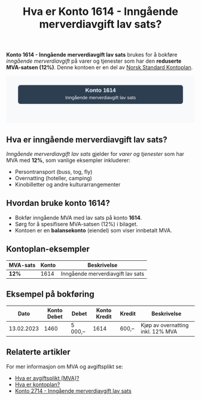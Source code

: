 ﻿---
title: "Hva er Konto 1614 - Inngående merverdiavgift lav sats?"
seoTitle: "1614-inngaaende-merverdiavgift-lav-sats"
description: '**Konto 1614 - Inngående merverdiavgift lav sats** brukes for å bokføre *inngående merverdiavgift* på varer og tjenester som har den **reduserte MVA-satsen...'
---

**Konto 1614 - Inngående merverdiavgift lav sats** brukes for å bokføre *inngående merverdiavgift* på varer og tjenester som har den **reduserte MVA-satsen (12%)**. Denne kontoen er en del av [Norsk Standard Kontoplan](/blogs/regnskap/hva-er-kontoplan "Hva er Kontoplan?").

![Illustrasjon av konto 1614 inngående merverdiavgift lav sats](1614-inngaaende-merverdiavgift-lav-sats-image.svg)

## Hva er inngående merverdiavgift lav sats?

*Inngående merverdiavgift lav sats* gjelder for *varer og tjenester* som har MVA med **12%**, som vanlige eksempler inkluderer:

* Persontransport (buss, tog, fly)
* Overnatting (hoteller, camping)
* Kinobilletter og andre kulturarrangementer

## Hvordan bruke konto 1614?

* Bokfør inngående MVA med lav sats på konto **1614**.
* Sørg for å spesifisere MVA-satsen (12%) i bilaget.
* Kontoen er en **balansekonto** (eiendel) som viser innbetalt MVA.

## Kontoplan-eksempler

| MVA-sats | Konto | Beskrivelse |
|----------|-------|-------------|
| **12%** | 1614  | Inngående merverdiavgift lav sats |

## Eksempel på bokføring

| Dato       | Konto Debet | Debet    | Konto Kredit | Kredit  | Beskrivelse                                   |
|------------|-------------|----------|--------------|---------|-----------------------------------------------|
| 13.02.2023 | 1460        | 5 000,–  | 1614         | 600,–   | Kjøp av overnatting inkl. 12% MVA             |

## Relaterte artikler

For mer informasjon om MVA og avgiftsplikt se:
* [Hva er avgiftsplikt (MVA)?](/blogs/regnskap/hva-er-avgiftsplikt-mva "Hva er Avgiftsplikt (MVA)?")
* [Hva er kontoplan?](/blogs/regnskap/hva-er-kontoplan "Hva er Kontoplan?")
* [Konto 2714 - Inngående merverdiavgift lav sats](/blogs/kontoplan/2714-inngaaende-merverdiavgift-lav-sats "Konto 2714 - Inngående merverdiavgift lav sats")






